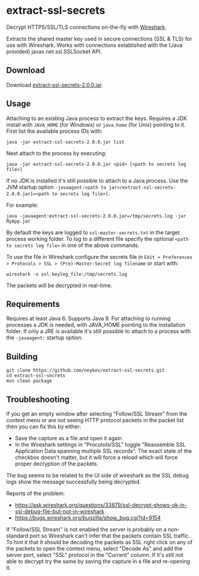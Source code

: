 # extract-ssl-secrets

Decrypt HTTPS/SSL/TLS connections on-the-fly with [Wireshark](https://www.wireshark.org/).

Extracts the shared master key used in secure connections (SSL & TLS)
for use with Wireshark. Works with connections established with the
(Java provided) javax.net.ssl.SSLSocket API.

## Download

Download [extract-ssl-secrets-2.0.0.jar](https://repo1.maven.org/maven2/name/neykov/extract-ssl-secrets/2.0.0/extract-ssl-secrets-2.0.0.jar).

## Usage

Attaching to an existing Java process to extract the keys. Requires a JDK
install with `JAVA_HOME` (for Windows) or `java.home` (for Unix) pointing
to it. First list the available process IDs with:

```
java -jar extract-ssl-secrets-2.0.0.jar list
```

Next attach to the process by executing:

```
java -jar extract-ssl-secrets-2.0.0.jar <pid> [<path to secrets log file>]
```

If no JDK is installed it's still possible to attach to a Java process. 
Use the JVM startup option 
`-javaagent:<path to jar>/extract-ssl-secrets-2.0.0.jar[=<path to secrets log file>]`.

For example:

```
java -javaagent:extract-ssl-secrets-2.0.0.jar=/tmp/secrets.log -jar MyApp.jar
```

By default the keys are logged to `ssl-master-secrets.txt` in the target
process working folder. To log to a different file specify the optional
`<path to secrets log file>` in one of the above commands.

To use the file in Wireshark configure the secrets file in
`Edit > Preferences > Protocols > SSL > (Pre)-Master-Secret log filename`
or start with:

```
wireshark -o ssl.keylog_file:/tmp/secrets.log
```

The packets will be decrypted in real-time.

## Requirements

Requires at least Java 6. Supports Java 9.
For attaching to running processes a JDK is needed, with JAVA_HOME pointing to the installation folder.
If only a JRE is available it's still possible to attach to a process with the `-javaagent:` startup option.

## Building

```
git clone https://github.com/neykov/extract-ssl-secrets.git
cd extract-ssl-secrets
mvn clean package
```

## Troubleshooting

If you get an empty window after selecting "Follow/SSL Stream" from the context menu
or are not seeing HTTP protocol packets in the packet list then you can fix this by either:
  * Save the capture as a file and open it again
  * In the Wireshark settings in "Procotols/SSL" toggle "Reassemble SSL Application Data spanning multiple SSL records".
  The exact state of the checkbox doesn't matter, but it will force a reload which will force proper decryption of the packets.

The bug seems to be related to the UI side of wireshark as the SSL debug logs show the message successfully being decrypted.

Reports of the problem:
  * https://ask.wireshark.org/questions/33879/ssl-decrypt-shows-ok-in-ssl-debug-file-but-not-in-wireshark
  * https://bugs.wireshark.org/bugzilla/show_bug.cgi?id=9154


If "Follow/SSL Stream" is not enabled the server is probably on a non-standard port so Wireshark can't infer that the packets contain SSL traffic. To hint it that it should be decoding the packets as SSL right click on any of the packets to open the context menu, select "Decode As" and add the server port, select "SSL" protocol in the "Current" column. If it's still not able to decrypt try the same by saving the capture in a file and re-opening it.
